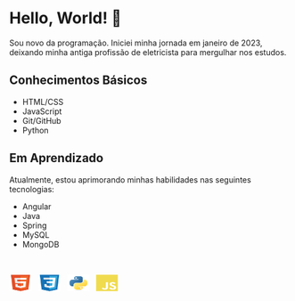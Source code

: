 # Hello, World! 👋

Sou novo da programação. Iniciei minha jornada em janeiro de 2023, deixando minha antiga profissão de eletricista para mergulhar nos estudos.

## Conhecimentos Básicos

- HTML/CSS 
- JavaScript 
- Git/GitHub 
- Python

## Em Aprendizado

Atualmente, estou aprimorando minhas habilidades nas seguintes tecnologias:

- Angular 
- Java 
- Spring 
- MySQL 
- MongoDB
  



##

<div style="display: inline_block"><br>
<img align="center" alt="Magno-HTML" height="30" width="40" src="https://raw.githubusercontent.com/devicons/devicon/master/icons/html5/html5-original.svg">  &nbsp;
<img align="center" alt="Magno-CSS" height="30" width="40" src="https://raw.githubusercontent.com/devicons/devicon/master/icons/css3/css3-original.svg"> &nbsp;
<img align="center" alt="Magno-CSS" height="30" width="40" src="https://raw.githubusercontent.com/devicons/devicon/master/icons/python/python-original.svg">  &nbsp;
<img align="center" alt="Magno-Js" height="30" width="40" src="https://raw.githubusercontent.com/devicons/devicon/master/icons/javascript/javascript-plain.svg">  &nbsp;
 <div> 






